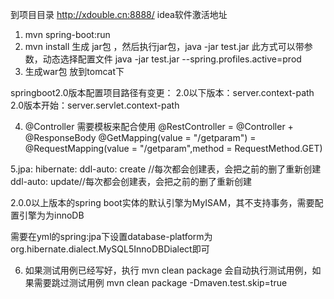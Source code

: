 到项目目录
http://xdouble.cn:8888/  	idea软件激活地址
1. mvn spring-boot:run
2. mvn install 生成 jar包 ，然后执行jar包，java -jar test.jar
此方式可以带参数，动态选择配置文件
java -jar test.jar --spring.profiles.active=prod
3. 生成war包 放到tomcat下

springboot2.0版本配置项目路径有变更：
2.0以下版本：server.context-path
2.0版本开始：server.servlet.context-path

4. @Controller 需要模板来配合使用
@RestController = @Controller + @ResponseBody
@GetMapping(value = "/getparam") = @RequestMapping(value = "/getparam",method = RequestMethod.GET)

5.jpa:
  hibernate:
    ddl-auto: create //每次都会创建表，会把之前的删了重新创建
ddl-auto: update//每次都会创建表，会把之前的删了重新创建


2.0.0以上版本的spring boot实体的默认引擎为MyISAM，其不支持事务，需要配置引擎为为innoDB

需要在yml的spring:jpa下设置database-platform为org.hibernate.dialect.MySQL5InnoDBDialect即可


6. 如果测试用例已经写好，执行 mvn clean package 会自动执行测试用例，如果需要跳过测试用例
mvn clean package -Dmaven.test.skip=true